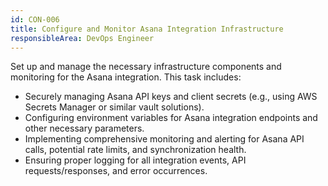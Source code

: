 ```yaml
---
id: CON-006
title: Configure and Monitor Asana Integration Infrastructure
responsibleArea: DevOps Engineer
---
```

Set up and manage the necessary infrastructure components and monitoring for the Asana integration. This task includes:
*   Securely managing Asana API keys and client secrets (e.g., using AWS Secrets Manager or similar vault solutions).
*   Configuring environment variables for Asana integration endpoints and other necessary parameters.
*   Implementing comprehensive monitoring and alerting for Asana API calls, potential rate limits, and synchronization health.
*   Ensuring proper logging for all integration events, API requests/responses, and error occurrences.